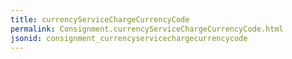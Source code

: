 ```yaml
---
title: currencyServiceChargeCurrencyCode
permalink: Consignment.currencyServiceChargeCurrencyCode.html
jsonid: consignment_currencyservicechargecurrencycode
---
```

